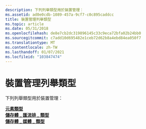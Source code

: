 ```yaml
---
description: 下列列舉類型用於裝置管理：
ms.assetid: ad0e0cdb-1089-457a-9cf7-c0c895caddcc
title: 裝置管理列舉類型
ms.topic: article
ms.date: 05/31/2018
ms.openlocfilehash: de8e7cb2dc319896145c33c9eca72bfa02b24bb0
ms.sourcegitcommit: c7add10d695482e1ceb72d62b8a4ebd84ea050f7
ms.translationtype: MT
ms.contentlocale: zh-TW
ms.lasthandoff: 01/07/2021
ms.locfileid: "103847474"
---
```

# <a name="device-management-enumeration-types"></a>裝置管理列舉類型

下列列舉類型用於裝置管理：

<dl>

[**元素類型**](/windows/desktop/api/WinIoCtl/ne-winioctl-element_type)  
[**儲存體 \_ 匯流排 \_ 類型**](/windows/win32/api/winioctl/ne-winioctl-storage_bus_type)  
[**儲存體 \_ 媒體 \_ 類型**](/windows/desktop/api/WinIoCtl/ne-winioctl-storage_media_type)  
</dl>

 

 
